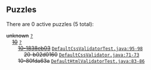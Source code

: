 ## Puzzles

There are 0 active puzzles (5 total):


<del>unknown</del> [`?`](../master/?)<br/>
&nbsp;&nbsp;&nbsp;&nbsp;[<del>10</del>](https://github.com/jcabi/jcabi-w3c/issues/10) [`?`](../master/?)<br/>
&nbsp;&nbsp;&nbsp;&nbsp;&nbsp;&nbsp;&nbsp;&nbsp;[<del>10-1838eb03</del>](https://github.com/jcabi/jcabi-w3c/issues/20) [`DefaultCssValidatorTest.java:95-98`](../master/src/test/java/com/jcabi/w3c/DefaultCssValidatorTest.java#L95-L98)<br/>
&nbsp;&nbsp;&nbsp;&nbsp;&nbsp;&nbsp;&nbsp;&nbsp;&nbsp;&nbsp;&nbsp;&nbsp;<del>20-b02d0160</del> [`DefaultCssValidator.java:71-73`](../master/src/main/java/com/jcabi/w3c/DefaultCssValidator.java#L71-L73)<br/>
&nbsp;&nbsp;&nbsp;&nbsp;&nbsp;&nbsp;&nbsp;&nbsp;<del>10-80fda63a</del> [`DefaultHtmlValidatorTest.java:83-86`](../master/src/test/java/com/jcabi/w3c/DefaultHtmlValidatorTest.java#L83-L86)<br/>